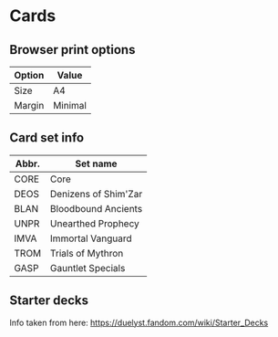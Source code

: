 # Cards

## Browser print options

**Option** | **Value**
---------- | ---------
Size       | A4
Margin     | Minimal

## Card set info

**Abbr.** | **Set name**
--------- | --------------------
CORE      | Core
DEOS      | Denizens of Shim'Zar
BLAN      | Bloodbound Ancients
UNPR      | Unearthed Prophecy
IMVA      | Immortal Vanguard
TROM      | Trials of Mythron
GASP      | Gauntlet Specials

## Starter decks

Info taken from here:
https://duelyst.fandom.com/wiki/Starter_Decks
